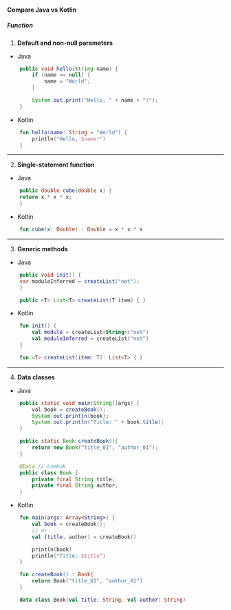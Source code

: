 #### Compare Java vs Kotlin
##### Function
1. **Default and non-null parameters**
- Java
``` java
    public void hello(String name) {
        if (name == null) {
            name = "World";
        }

        System.out.print("Hello, " + name + "!");
    }
```
- Kotlin
``` kotlin
    fun hello(name: String = "World") {
        println("Hello, $name!")
    }
```
---
2. **Single-statement function**
- Java
``` java
    public double cube(double x) {
    return x * x * x;
    }
```
- Kotlin
``` kotlin
    fun cube(x: Double) : Double = x * x * x
```
---
3. **Generic methods**
- Java
``` java
    public void init() {
    var moduleInferred = createList("net");
    }

    public <T> List<T> createList(T item) { }
```
- Kotlin
``` kotlin
    fun init() {
        val module = createList<String>("net")
        val moduleInferred = createList("net")
    }

    fun <T> createList(item: T): List<T> { }
```
---
4. **Data classes**
- Java
``` java
    public static void main(String[]args) {
        val book = createBook();
        System.out.println(book);
        System.out.println("Title: " + book.title);
    }

    public static Book createBook(){
        return new Book("title_01", "author_01");
    }

    @Data // Lombok
    public class Book {
        private final String title;
        private final String author;
    }
```
- Kotlin
``` kotlin
    fun main(args: Array<String>) {
        val book = createBook();
        // or
        val (title, author) = createBook()

        println(book)
        println("Title: $title")
    }

    fun createBook() : Book{
        return Book("title_01", "author_01")
    }

    data class Book(val title: String, val author: String)
```